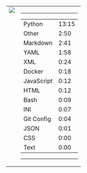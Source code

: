 
<table><tr>
<td valign="top">
  <img src="https://wakatime.com/share/@Aperture/0cd21d5d-ac4f-458d-9c71-d06f479c1297.png" />
</td>

<td valign="top">
  <hr>
  <table>
    <tr><td>Python</td><td>13:15</td></tr><tr><td>Other</td><td>2:50</td></tr><tr><td>Markdown</td><td>2:41</td></tr><tr><td>YAML</td><td>1:58</td></tr><tr><td>XML</td><td>0:24</td></tr><tr><td>Docker</td><td>0:18</td></tr><tr><td>JavaScript</td><td>0:12</td></tr><tr><td>HTML</td><td>0:12</td></tr><tr><td>Bash</td><td>0:09</td></tr><tr><td>INI</td><td>0:07</td></tr><tr><td>Git Config</td><td>0:04</td></tr><tr><td>JSON</td><td>0:01</td></tr><tr><td>CSS</td><td>0:00</td></tr><tr><td>Text</td><td>0:00</td></tr>
  </table>
  <hr>
</td>
</tr></table>

